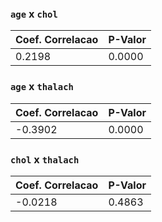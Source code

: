 ### `age` x `chol`
| Coef. Correlacao | P-Valor | 
 | --- | --- | 
 | 0.2198 | 0.0000 |

### `age` x `thalach`
| Coef. Correlacao | P-Valor | 
 | --- | --- | 
 | -0.3902 | 0.0000 |

### `chol` x `thalach`
| Coef. Correlacao | P-Valor | 
 | --- | --- | 
 | -0.0218 | 0.4863 |

